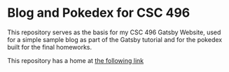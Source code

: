 # Blog and Pokedex for CSC 496

This repository serves as the basis for my CSC 496 Gatsby Website, used for a simple sample blog as part of the Gatsby tutorial and for the pokedex built for the final homeworks.

This repository has a home at [the following link](https://aargonian.github.io/CSC496GatsbySite)
